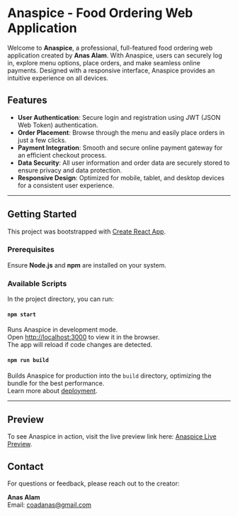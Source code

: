 # Anaspice - Food Ordering Web Application

Welcome to **Anaspice**, a professional, full-featured food ordering web application created by **Anas Alam**. With Anaspice, users can securely log in, explore menu options, place orders, and make seamless online payments. Designed with a responsive interface, Anaspice provides an intuitive experience on all devices.

## Features

- **User Authentication**: Secure login and registration using JWT (JSON Web Token) authentication.
- **Order Placement**: Browse through the menu and easily place orders in just a few clicks.
- **Payment Integration**: Smooth and secure online payment gateway for an efficient checkout process.
- **Data Security**: All user information and order data are securely stored to ensure privacy and data protection.
- **Responsive Design**: Optimized for mobile, tablet, and desktop devices for a consistent user experience.

---

## Getting Started

This project was bootstrapped with [Create React App](https://github.com/facebook/create-react-app).

### Prerequisites

Ensure **Node.js** and **npm** are installed on your system.

### Available Scripts

In the project directory, you can run:

#### `npm start`

Runs Anaspice in development mode.\
Open [http://localhost:3000](http://localhost:3000) to view it in the browser.\
The app will reload if code changes are detected.

#### `npm run build`

Builds Anaspice for production into the `build` directory, optimizing the bundle for the best performance.\
Learn more about [deployment](https://facebook.github.io/create-react-app/docs/deployment).

---

## Preview

To see Anaspice in action, visit the live preview link here: [Anaspice Live Preview](https://anaspice.netlify.app/).

## Contact

For questions or feedback, please reach out to the creator:

**Anas Alam**\
Email: [coadanas@gmail.com](mailto:coadanas@gmail.com)